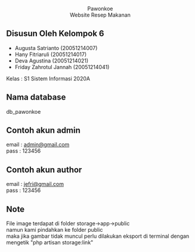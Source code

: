 <p align="center">Pawonkoe<br>
Website Resep Makanan
</p>

## Disusun Oleh Kelompok 6
- Augusta Satrianto (20051214007)
- Hany Fitriaruli (20051214017)
- Deva Agustina (20051214021)
- Friday Zahrotul Jannah (20051214041)

Kelas : S1 Sistem Informasi 2020A

## Nama database
db_pawonkoe

## Contoh akun admin

email : admin@gmail.com<br>
pass : 123456<br>

## Contoh akun author

email : jefri@gmail.com<br>
pass : 123456<br>

## Note

File image terdapat di folder storage->app->public<br>
namun kami pindahkan ke folder public<br>
maka jika gambar tidak muncul perlu dilakukan eksport di terminal
dengan mengetik "php artisan storage:link"
